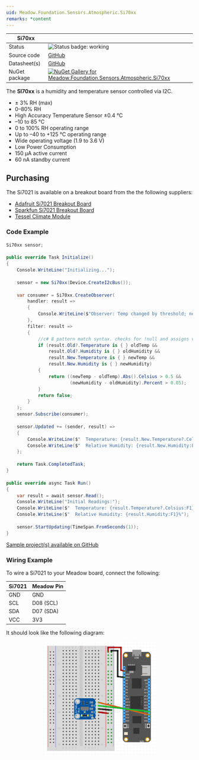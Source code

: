 ```yaml
---
uid: Meadow.Foundation.Sensors.Atmospheric.Si70xx
remarks: *content
---
```


| Si70xx | |
|--------|--------|
| Status | <img src="https://img.shields.io/badge/Working-brightgreen" style="width: auto; height: -webkit-fill-available;" alt="Status badge: working" /> |
| Source code | [GitHub](https://github.com/WildernessLabs/Meadow.Foundation/tree/main/Source/Meadow.Foundation.Peripherals/Sensors.Atmospheric.Si70xx) |
| Datasheet(s) | [GitHub](https://github.com/WildernessLabs/Meadow.Foundation/tree/main/Source/Meadow.Foundation.Peripherals/Sensors.Atmospheric.Si70xx/Datasheet) |
| NuGet package | <a href="https://www.nuget.org/packages/Meadow.Foundation.Sensors.Atmospheric.Si70xx/" target="_blank"><img src="https://img.shields.io/nuget/v/Meadow.Foundation.Sensors.Atmospheric.Si70xx.svg?label=Meadow.Foundation.Sensors.Atmospheric.Si70xx" alt="NuGet Gallery for Meadow.Foundation.Sensors.Atmospheric.Si70xx" /></a> |

The **SI70xx** is a humidity and temperature sensor controlled via I2C.

* ± 3% RH (max) 
* 0–80% RH 
* High Accuracy Temperature Sensor ±0.4 °C 
* –10 to 85 °C 
* 0 to 100% RH operating range 
* Up to –40 to +125 °C operating range 
* Wide operating voltage (1.9 to 3.6 V) 
* Low Power Consumption 
* 150 µA active current 
* 60 nA standby current

## Purchasing

The Si7021 is available on a breakout board from the the following suppliers:

* [Adafruit Si7021 Breakout Board](https://www.adafruit.com/product/3251)
* [Sparkfun Si7021 Breakout Board](https://www.sparkfun.com/products/13763)
* [Tessel Climate Module](https://www.seeedstudio.com/Tessel-Climate-Module-p-2225.html)

### Code Example

```csharp
Si70xx sensor;

public override Task Initialize()
{
    Console.WriteLine("Initializing...");

    sensor = new Si70xx(Device.CreateI2cBus());

    var consumer = Si70xx.CreateObserver(
        handler: result =>
        {
            Console.WriteLine($"Observer: Temp changed by threshold; new temp: {result.New.Temperature?.Celsius:N2}C, old: {result.Old?.Temperature?.Celsius:N2}C");
        },
        filter: result =>
        {
            //c# 8 pattern match syntax. checks for !null and assigns var.
            if (result.Old?.Temperature is { } oldTemp &&
                result.Old?.Humidity is { } oldHumidity &&
                result.New.Temperature is { } newTemp &&
                result.New.Humidity is { } newHumidity)
            {
                return ((newTemp - oldTemp).Abs().Celsius > 0.5 &&
                        (newHumidity - oldHumidity).Percent > 0.05);
            }
            return false;
        }
    );
    sensor.Subscribe(consumer);

    sensor.Updated += (sender, result) =>
    {
        Console.WriteLine($"  Temperature: {result.New.Temperature?.Celsius:F1}C");
        Console.WriteLine($"  Relative Humidity: {result.New.Humidity:F1}%");
    };

    return Task.CompletedTask;
}

public override async Task Run()
{
    var result = await sensor.Read();
    Console.WriteLine("Initial Readings:");
    Console.WriteLine($"  Temperature: {result.Temperature?.Celsius:F1}C");
    Console.WriteLine($"  Relative Humidity: {result.Humidity:F1}%");

    sensor.StartUpdating(TimeSpan.FromSeconds(1));
}

```

[Sample project(s) available on GitHub](https://github.com/WildernessLabs/Meadow.Foundation/tree/main/Source/Meadow.Foundation.Peripherals/Sensors.Atmospheric.Si70xx/Samples/Si70xx_Sample)

### Wiring Example

To wire a Si7021 to your Meadow board, connect the following:

| Si7021 | Meadow Pin  |
|---------|-------------|
| GND     | GND         |
| SCL     | D08 (SCL)   |
| SDA     | D07 (SDA)   |
| VCC     | 3V3         |

It should look like the following diagram:

<img src="../../API_Assets/Meadow.Foundation.Sensors.Atmospheric.Si70xx/Si7021_Fritzing.png" 
    style="width: 60%; display: block; margin-left: auto; margin-right: auto;" />




